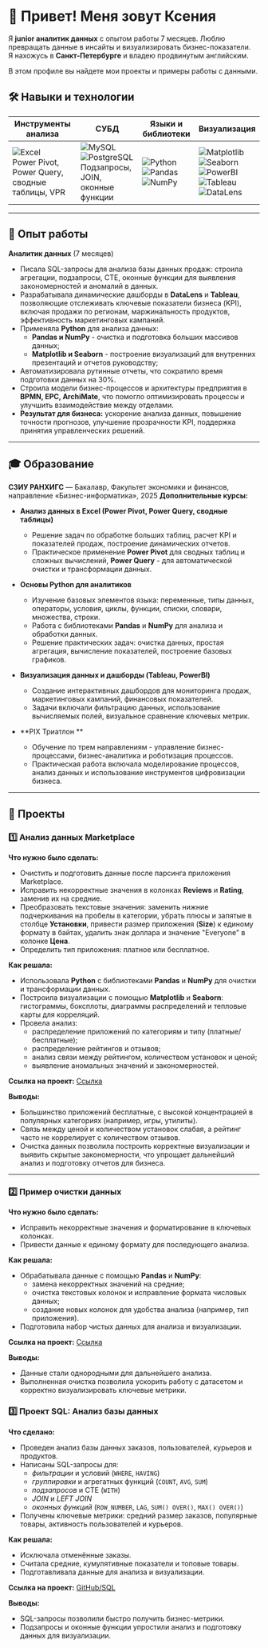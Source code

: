 # 👋 Привет! Меня зовут Ксения

Я **junior аналитик данных** с опытом работы 7 месяцев. Люблю превращать данные в инсайты и визуализировать бизнес-показатели.  
Я нахожусь в **Санкт-Петербурге** и владею продвинутым английским.  

В этом профиле вы найдете мои проекты и примеры работы с данными.  

## 🛠 Навыки и технологии

| Инструменты анализа | СУБД | Языки и библиотеки | Визуализация |
|--------------------|------|-----------------|-------------|
| ![Excel](https://img.shields.io/badge/Excel-217346?style=for-the-badge&logo=microsoft-excel) <br> Power Pivot, Power Query, сводные таблицы, VPR | ![MySQL](https://img.shields.io/badge/MySQL-4479A1?style=for-the-badge&logo=mysql) <br> ![PostgreSQL](https://img.shields.io/badge/PostgreSQL-316192?style=for-the-badge&logo=postgresql) <br> Подзапросы, JOIN, оконные функции | ![Python](https://img.shields.io/badge/Python-3776AB?style=for-the-badge&logo=python) <br> ![Pandas](https://img.shields.io/badge/Pandas-150458?style=for-the-badge&logo=pandas) <br> ![NumPy](https://img.shields.io/badge/NumPy-013243?style=for-the-badge&logo=numpy) | ![Matplotlib](https://img.shields.io/badge/Matplotlib-F58025?style=for-the-badge&logo=matplotlib) <br> ![Seaborn](https://img.shields.io/badge/Seaborn-4C72B0?style=for-the-badge) <br> ![PowerBI](https://img.shields.io/badge/PowerBI-F2C811?style=for-the-badge&logo=power-bi) <br> ![Tableau](https://img.shields.io/badge/Tableau-E97627?style=for-the-badge&logo=tableau) <br> ![DataLens](https://img.shields.io/badge/DataLens-1F77B4?style=for-the-badge) |

---

## 💼 Опыт работы

**Аналитик данных** (7 месяцев)   
- Писала SQL-запросы для анализа базы данных продаж: строила агрегации, подзапросы, CTE, оконные функции для выявления закономерностей и аномалий в данных.  
- Разрабатывала динамические дашборды в **DataLens** и **Tableau**, позволяющие отслеживать ключевые показатели бизнеса (KPI), включая продажи по регионам, маржинальность продуктов, эффективность маркетинговых кампаний.  
- Применяла **Python** для анализа данных:  
  - **Pandas и NumPy** - очистка и подготовка больших массивов данных;  
  - **Matplotlib и Seaborn** - построение визуализаций для внутренних презентаций и отчетов руководству;  
- Автоматизировала рутинные отчеты, что сократило время подготовки данных на 30%.  
- Строила модели бизнес-процессов и архитектуры предприятия в **BPMN, EPC, ArchiMate**, что помогло оптимизировать процессы и улучшить взаимодействие между отделами.  
- **Результат для бизнеса:** ускорение анализа данных, повышение точности прогнозов, улучшение прозрачности KPI, поддержка принятия управленческих решений.

---

## 🎓 Образование

**СЗИУ РАНХИГС** — Бакалавр, Факультет экономики и финансов, направление «Бизнес-информатика», 2025
**Дополнительные курсы:**  
- **Анализ данных в Excel (Power Pivot, Power Query, сводные таблицы)**  
  - Решение задач по обработке больших таблиц, расчет KPI и показателей продаж, построение динамических отчетов.  
  - Практическое применение **Power Pivot** для сводных таблиц и сложных вычислений, **Power Query** - для автоматической очистки и трансформации данных.  

- **Основы Python для аналитиков**  
  - Изучение базовых элементов языка: переменные, типы данных, операторы, условия, циклы, функции, списки, словари, множества, строки.  
  - Работа с библиотеками **Pandas** и **NumPy** для анализа и обработки данных.  
  - Решение практических задач: очистка данных, простая агрегация, вычисление показателей, построение базовых графиков.  

- **Визуализация данных и дашборды (Tableau, PowerBI)**  
  - Создание интерактивных дашбордов для мониторинга продаж, маркетинговых кампаний, финансовых показателей.  
  - Задачи включали фильтрацию данных, использование вычисляемых полей, визуальное сравнение ключевых метрик.  

- **PIX Триатлон **  
  - Обучение по трем направлениям - управление бизнес-процессами, бизнес-аналитика и роботизация процессов.  
  - Практическая работа включала моделирование процессов, анализ данных и использование инструментов цифровизации бизнеса.  
---

## 📂 Проекты

### 1️⃣ Анализ данных Marketplace  
**Что нужно было сделать:**  
- Очистить и подготовить данные после парсинга приложения Marketplace.  
- Исправить некорректные значения в колонках **Reviews** и **Rating**, заменив их на средние.  
- Преобразовать текстовые значения: заменить нижние подчеркивания на пробелы в категории, убрать плюсы и запятые в столбце **Установки**, привести размер приложения (**Size**) к единому формату в байтах, удалить знак доллара и значение "Everyone" в колонке **Цена**.  
- Определить тип приложения: платное или бесплатное.  

**Как решала:**  
- Использовала **Python** с библиотеками **Pandas** и **NumPy** для очистки и трансформации данных.  
- Построила визуализации с помощью **Matplotlib** и **Seaborn**: гистограммы, боксплоты, диаграммы распределений и тепловые карты для корреляций.  
- Провела анализ:  
  - распределение приложений по категориям и типу (платные/бесплатные);  
  - распределение рейтингов и отзывов;  
  - анализ связи между рейтингом, количеством установок и ценой;  
  - выявление аномальных значений и закономерностей.  

**Ссылка на проект:** [Ссылка](https://github.com/kkrund/Analytics/blob/8569c53594952c92fd129679d450d12e20de07e3/%D0%90%D0%BD%D0%B0%D0%BB%D0%B8%D0%B7%20%D0%B4%D0%B0%D0%BD%D0%BD%D1%8B%D1%85%20%D0%BC%D0%B0%D1%80%D0%BA%D0%B5%D1%82%D0%BF%D0%BB%D0%B5%D0%B9%D1%81%D0%B0.ipynb)  

**Выводы:**  
- Большинство приложений бесплатные, с высокой концентрацией в популярных категориях (например, игры, утилиты).  
- Связь между ценой и количеством установок слабая, а рейтинг часто не коррелирует с количеством отзывов.  
- Очистка данных позволила построить корректные визуализации и выявить скрытые закономерности, что упрощает дальнейший анализ и подготовку отчетов для бизнеса.  

---

### 2️⃣ Пример очистки данных  
**Что нужно было сделать:**  
- Исправить некорректные значения и форматирование в ключевых колонках.  
- Привести данные к единому формату для последующего анализа.  

**Как решала:**  
- Обрабатывала данные с помощью **Pandas** и **NumPy**:  
  - замена некорректных значений на средние;  
  - очистка текстовых колонок и исправление формата числовых данных;  
  - создание новых колонок для удобства анализа (например, тип приложения).  
- Подготовила набор чистых данных для анализа и визуализации.  

**Ссылка на проект:** [Ссылка](https://github.com/kkrund/Analytics/blob/8569c53594952c92fd129679d450d12e20de07e3/%D0%9E%D1%87%D0%B8%D1%81%D1%82%D0%BA%D0%B0%20%D0%B4%D0%B0%D0%BD%D0%BD%D1%8B%D1%85.ipynb)  

**Выводы:**  
- Данные стали однородными для дальнейшего анализа.  
- Выполненная очистка позволила ускорить работу с датасетом и корректно визуализировать ключевые метрики.

### 3️⃣ Проект SQL: Анализ базы данных  

**Что сделано:**  
- Проведен анализ базы данных заказов, пользователей, курьеров и продуктов.  
- Написаны SQL-запросы для:  
  - *фильтрации* и условий (`WHERE`, `HAVING`)  
  - *группировки* и агрегатных функций (`COUNT`, `AVG`, `SUM`)  
  - *подзапросов* и CTE (`WITH`)  
  - *JOIN* и *LEFT JOIN*  
  - *оконных функций* (`ROW_NUMBER`, `LAG`, `SUM() OVER()`, `MAX() OVER()`)  
- Получены ключевые метрики: средний размер заказов, популярные товары, активность пользователей и курьеров.  

**Как решала:**  
- Исключала отменённые заказы.  
- Считала средние, кумулятивные показатели и топовые товары.  
- Подготавливала данные для анализа и визуализации.  

**Ссылка на проект:** [GitHub/SQL](https://github.com/kkrund/Analytics/tree/main/SQL)  

**Выводы:**  
- SQL-запросы позволили быстро получить бизнес-метрики.  
- Подзапросы и оконные функции упростили анализ и подготовку данных для визуализации.

